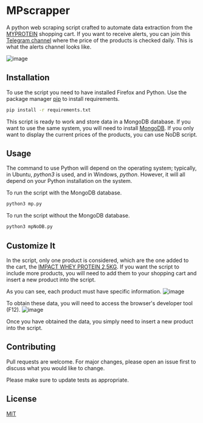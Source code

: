 # MPscrapper

A python web scraping script crafted to automate data extraction from the [MYPROTEIN](https://www.myprotein.com/) shopping cart. If you want to receive alerts, you can join this [Telegram channel](https://t.me/mpscrapper) where the price of the products is checked daily. This is what the alerts channel looks like.

![image](https://github.com/addreeh/MPscrapper/assets/74270582/f778fd12-43d4-4aa1-b812-ae4bc8c1e39f)



## Installation
To use the script you need to have installed Firefox and Python.
Use the package manager [pip](https://pip.pypa.io/en/stable/) to install requirements.

```bash
pip install -r requirements.txt
```

This script is ready to work and store data in a MongoDB database. If you want to use the same system, you will need to install [MongoDB](https://www.mongodb.com/docs/manual/installation/). If you only want to display the current prices of the products, you can use NoDB script.

## Usage
The command to use Python will depend on the operating system; typically, in Ubuntu, *python3* is used, and in Windows, *python*. However, it will all depend on your Python installation on the system.

To run the script with the MongoDB database.
```bash
python3 mp.py
```

To run the script without the MongoDB database.
```bash
python3 mpNoDB.py
```

## Customize It
In the script, only one product is considered, which are the one added to the cart, the [IMPACT WHEY PROTEIN 2,5KG](https://www.myprotein.es/nutricion-deportiva/impact-whey-protein/10530943.html?variation=10530986). If you want the script to include more products, you will need to add them to your shopping cart and insert a new product into the script.

As you can see, each product must have specific information.
![image](https://github.com/addreeh/MPscrapper/assets/74270582/b90cd5fa-f0ec-45d3-96fe-045dcc17fcb9)

To obtain these data, you will need to access the browser's developer tool (F12).
![image](https://github.com/addreeh/MPscrapper/assets/74270582/8867a454-74e0-45b8-9e67-c4eab2e8ec27)

Once you have obtained the data, you simply need to insert a new product into the script.

## Contributing

Pull requests are welcome. For major changes, please open an issue first
to discuss what you would like to change.

Please make sure to update tests as appropriate.

## License

[MIT](https://choosealicense.com/licenses/mit/)
